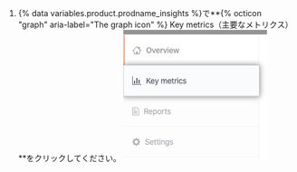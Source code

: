 1. {% data variables.product.prodname_insights %}で**{% octicon "graph" aria-label="The graph icon" %} Key metrics（主要なメトリクス）**をクリックしてください。 ![主要なメトリクスタブ](/assets/images/help/insights/key-metrics-tab.png)
